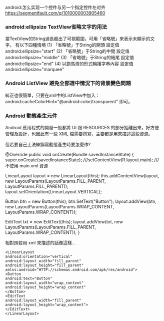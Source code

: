

android:怎么实现一个控件与另一个指定控件左对齐  https://segmentfault.com/q/1010000003905460


### android:ellipsize TextView省略文字的用法
當TextView的String過長超出了可視範圍，可用「省略號」來表示未顯示的文字。 有以下四種情境 (1) 「省略號」于String的開頭 設定值 android:ellipsize="start" (2) 「省略號」于String的中間 設定值 android:ellipsize="middle" (3) 「省略號」于String的結尾 設定值 android:ellipsize="end" (4) 以跑馬燈的形式輪播字串內容 設定值 android:ellipsize="marquee"

### Android ListView 避免全部選中情況下的背景變色問題

糾正也很簡單，只要在xml中的ListView中加入：
android:cacheColorHint="@android:color/transparent"
即可。


### Android 動態產生元件

Android 應用程式的開發一般都將 UI 跟 RESOURCES 的部分抽離出來，好方便管理及設計，也因此有一些 XML 檔需要撰寫，主要都是用來描述這些資源。
 

但若要自己土法練鋼寫動態產生時要怎麼作?



@Override
public void onCreate(Bundle savedInstanceState) {
super.onCreate(savedInstanceState);
///setContentView(R.layout.main); ///不使用 main.xml 資源
 

LinearLayout layout = new LinearLayout(this);
this.addContentView(layout, new LayoutParams(LayoutParams.FILL_PARENT, LayoutParams.FILL_PARENT));
layout.setOrientation(LinearLayout.VERTICAL);
 

Button btn = new Button(this);
btn.SetText("Button");
layout.addView(btn, new LayoutParams(LayoutParams.WRAP_CONTENT, LayoutParams.WRAP_CONTENT));
 

EditText txt = new EditText(this);
layout.addView(txt, new LayoutParams(LayoutParams.FILL_PARENT, LayoutParams.WRAP_CONTENT));
}


相對照若用 xml 來描述的話像這樣...


```
<LinearLayout
android:orientation="vertical"
android:layout_width="fill_parent"
android:layout_height="fill_parent"
xmlns:android="HTTP://schemas.android.com/apk/res/android">
<Button
android:text="Button"
android:layout_width="wrap_content"
android:layout_height="wrap_content"
</Button>
<EditText
android:layout_width="fill_parent"
android:layout_height="wrap_content">
</EditText>
</LinearLayout>
```